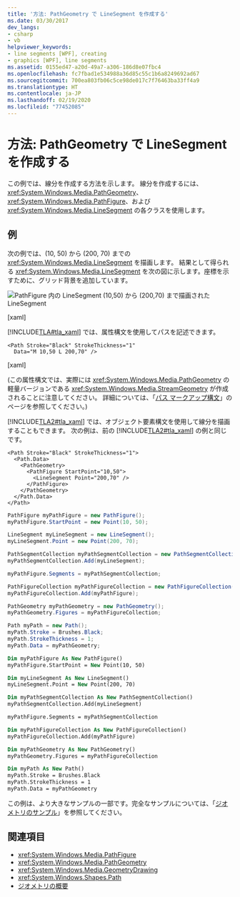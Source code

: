 ```yaml
---
title: '方法: PathGeometry で LineSegment を作成する'
ms.date: 03/30/2017
dev_langs:
- csharp
- vb
helpviewer_keywords:
- line segments [WPF], creating
- graphics [WPF], line segments
ms.assetid: 0155ed47-a20d-49a7-a306-186d8e07fbc4
ms.openlocfilehash: fc7fbad1e534988a36d85c55c1b6a8249692ad67
ms.sourcegitcommit: 700ea803fb06c5ce98de017c7f76463ba33ff4a9
ms.translationtype: HT
ms.contentlocale: ja-JP
ms.lasthandoff: 02/19/2020
ms.locfileid: "77452085"
---
```

# <a name="how-to-create-a-linesegment-in-a-pathgeometry"></a>方法: PathGeometry で LineSegment を作成する

この例では、線分を作成する方法を示します。 線分を作成するには、<xref:System.Windows.Media.PathGeometry>、<xref:System.Windows.Media.PathFigure>、および <xref:System.Windows.Media.LineSegment> の各クラスを使用します。

## <a name="example"></a>例

次の例では、(10, 50) から (200, 70) までの <xref:System.Windows.Media.LineSegment> を描画します。 結果として得られる <xref:System.Windows.Media.LineSegment> を次の図に示します。座標を示すために、グリッド背景を追加しています。

![PathFigure 内の LineSegment](./media/graphicsmm-pathgeometrylinesegment.png "graphicsmm_pathgeometrylinesegment") (10,50) から (200,70) まで描画された LineSegment

[xaml]

[!INCLUDE[TLA#tla_xaml](../../../../includes/tlasharptla-xaml-md.md)] では、属性構文を使用してパスを記述できます。

```xaml
<Path Stroke="Black" StrokeThickness="1"
  Data="M 10,50 L 200,70" />
```

[xaml]

(この属性構文では、実際には <xref:System.Windows.Media.PathGeometry> の軽量バージョンである <xref:System.Windows.Media.StreamGeometry> が作成されることに注意してください。 詳細については、「[パス マークアップ構文](path-markup-syntax.md)」のページを参照してください。)

[!INCLUDE[TLA2#tla_xaml](../../../../includes/tla2sharptla-xaml-md.md)] では、オブジェクト要素構文を使用して線分を描画することもできます。 次の例は、前の [!INCLUDE[TLA2#tla_xaml](../../../../includes/tla2sharptla-xaml-md.md)] の例と同じです。

```xaml
<Path Stroke="Black" StrokeThickness="1">
  <Path.Data>
    <PathGeometry>
      <PathFigure StartPoint="10,50">
        <LineSegment Point="200,70" />
      </PathFigure>
    </PathGeometry>
  </Path.Data>
</Path>
```

```csharp
PathFigure myPathFigure = new PathFigure();
myPathFigure.StartPoint = new Point(10, 50);

LineSegment myLineSegment = new LineSegment();
myLineSegment.Point = new Point(200, 70);

PathSegmentCollection myPathSegmentCollection = new PathSegmentCollection();
myPathSegmentCollection.Add(myLineSegment);

myPathFigure.Segments = myPathSegmentCollection;

PathFigureCollection myPathFigureCollection = new PathFigureCollection();
myPathFigureCollection.Add(myPathFigure);

PathGeometry myPathGeometry = new PathGeometry();
myPathGeometry.Figures = myPathFigureCollection;

Path myPath = new Path();
myPath.Stroke = Brushes.Black;
myPath.StrokeThickness = 1;
myPath.Data = myPathGeometry;
```

```vb
Dim myPathFigure As New PathFigure()
myPathFigure.StartPoint = New Point(10, 50)

Dim myLineSegment As New LineSegment()
myLineSegment.Point = New Point(200, 70)

Dim myPathSegmentCollection As New PathSegmentCollection()
myPathSegmentCollection.Add(myLineSegment)

myPathFigure.Segments = myPathSegmentCollection

Dim myPathFigureCollection As New PathFigureCollection()
myPathFigureCollection.Add(myPathFigure)

Dim myPathGeometry As New PathGeometry()
myPathGeometry.Figures = myPathFigureCollection

Dim myPath As New Path()
myPath.Stroke = Brushes.Black
myPath.StrokeThickness = 1
myPath.Data = myPathGeometry
```

この例は、より大きなサンプルの一部です。完全なサンプルについては、「[ジオメトリのサンプル](https://github.com/Microsoft/WPF-Samples/tree/master/Graphics/Geometry)」を参照してください。

## <a name="see-also"></a>関連項目

- <xref:System.Windows.Media.PathFigure>
- <xref:System.Windows.Media.PathGeometry>
- <xref:System.Windows.Media.GeometryDrawing>
- <xref:System.Windows.Shapes.Path>
- [ジオメトリの概要](geometry-overview.md)
